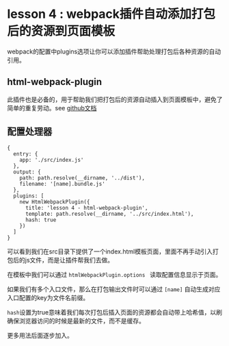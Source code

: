 # lesson 4 : webpack插件自动添加打包后的资源到页面模板

webpack的配置中plugins选项让你可以添加插件帮助处理打包后各种资源的自动引用。

## html-webpack-plugin

此插件也是必备的，用于帮助我们把打包后的资源自动插入到页面模板中，避免了简单的重复劳动。see
[github文档](https://github.com/jantimon/html-webpack-plugin#configuration)

## 配置处理器
```
{
  entry: {
    app: './src/index.js'
  },
  output: {
    path: path.resolve(__dirname, '../dist'),
    filename: '[name].bundle.js'
  },
  plugins: [
    new HtmlWebpackPlugin({
      title: 'lesson 4 - html-webpack-plugin',
      template: path.resolve(__dirname, '../src/index.html'),
      hash: true
    })
  ]
}
```

可以看到我们在src目录下提供了一个index.html模板页面，里面不再手动引入打包后的js文件，而是让插件帮我们去做。

在模板中我们可以通过 `htmlWebpackPlugin.options ` 读取配置信息显示于页面。

如果我们有多个入口文件，那么在打包输出文件时可以通过 `[name]` 自动生成对应入口配置的key为文件名前缀。

`hash`设置为true意味着我们每次打包后插入页面的资源都会自动带上哈希值，以刷确保浏览器访问的时候是最新的文件，而不是缓存。

更多用法后面逐步加入。